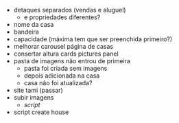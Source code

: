 
* detaques separados (vendas e aluguel)
    * e propriedades diferentes?
* nome da casa
* bandeira
* capacidade (máxima tem que ser preenchida primeiro?)
* melhorar carousel página de casas
* consertar altura cards pictures panel
* pasta de imagens não entrou de primeira
    * pasta foi criada sem imagens
    * depois adicionada na casa
    * casa não foi atualizada?
* site tami (passar)
* subir imagens
    * *script*
* script create house

